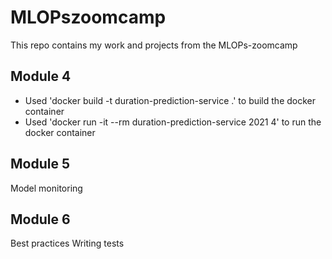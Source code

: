 # MLOPszoomcamp
This repo contains my work and projects from the MLOPs-zoomcamp

## Module 4
- Used 'docker build -t duration-prediction-service .' to build the docker container
- Used 'docker run -it --rm duration-prediction-service 2021 4' to run the docker container

## Module 5
Model monitoring

## Module 6
Best practices
Writing tests